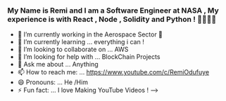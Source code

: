 ### My Name is Remi and I am a Software Engineer at NASA , My experience is with React , Node , Solidity and Python ! 👋👩🏽‍💻


- 🔭 I’m currently working in the Aerospace Sector  🚀
- 🌱 I’m currently learning ... everything i can !
- 👯 I’m looking to collaborate on ... AWS
- 🤔 I’m looking for help with ... BlockChain Projects
- 💬 Ask me about ... Anything 
- 📫 How to reach me: ... https://www.youtube.com/c/RemiOdufuye
- 😄 Pronouns: ... He /Him 
- ⚡ Fun fact: ... I love Making YouTube Videos ! 
-->
